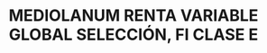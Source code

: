 ---
layout: fund
title: MEDIOLANUM RENTA VARIABLE GLOBAL SELECCIÓN, FI CLASE E
isin: ES0161993003
---